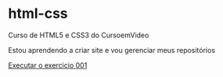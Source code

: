 # html-css
Curso de HTML5 e CSS3 do CursoemVideo

Estou aprendendo a criar site e vou gerenciar meus repositórios

<a href="https://dan1elsilva.github.io/html-css/exercicios/ex001/index.html">Executar o exercicio 001